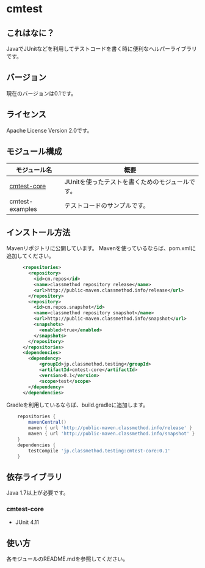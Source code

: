 # cmtest 

## これはなに？
JavaでJUnitなどを利用してテストコードを書く時に便利なヘルパーライブラリです。

## バージョン
現在のバージョンは0.1です。

## ライセンス
Apache License Version 2.0です。

## モジュール構成

| モジュール名 | 概要 |
| ------ | ------ |
| [cmtest-core](/cm-test/) | JUnitを使ったテストを書くためのモジュールです。 |
| cmtest-examples | テストコードのサンプルです。 |


## インストール方法
Mavenリポジトリに公開しています。
Mavenを使っているならば、pom.xmlに追加してください。

```xml
	  <repositories>
	    <repository>
	      <id>cm.repos</id>
	      <name>classmethod repository release</name>
	      <url>http://public-maven.classmethod.info/release</url>
	    </repository>
	    <repository>
	      <id>cm.repos.snapshot</id>
	      <name>classmethod repository snapshot</name>
	      <url>http://public-maven.classmethod.info/snapshot</url>
	      <snapshots>
	        <enabled>true</enabled>
	      </snapshots>
	    </repository>
	  </repositories>
	  <dependencies>
	  	<dependency>
	  	    <groupId>jp.classmethod.testing</groupId>
	  	    <artifactId>cmtest-core</artifactId>
	  	    <version>0.1</version>
	  	    <scope>test</scope>
	  	</dependency>
	  </dependencies>
```

Gradleを利用しているならば、build.gradleに追加します。

```groovy
	repositories {
		mavenCentral()
		maven { url 'http://public-maven.classmethod.info/release' }
		maven { url 'http://public-maven.classmethod.info/snapshot' }
	}
	dependencies {
		testCompile 'jp.classmethod.testing:cmtest-core:0.1'
	}
```

## 依存ライブラリ
Java 1.7以上が必要です。

### cmtest-core
- JUnit 4.11

## 使い方
各モジュールのREADME.mdを参照してください。



